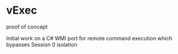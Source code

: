 vExec
=====

proof of concept

Initial work on a C# WMI port for remote command execution which bypasses Session 0 isolation
